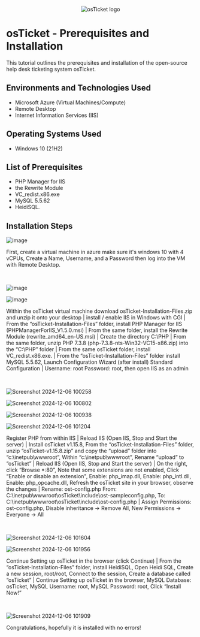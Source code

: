<p align="center">
<img src="https://i.imgur.com/Clzj7Xs.png" alt="osTicket logo"/>
</p>

<h1>osTicket - Prerequisites and Installation</h1>
This tutorial outlines the prerequisites and installation of the open-source help desk ticketing system osTicket.<br />



<h2>Environments and Technologies Used</h2>

- Microsoft Azure (Virtual Machines/Compute)
- Remote Desktop
- Internet Information Services (IIS)

<h2>Operating Systems Used </h2>

- Windows 10</b> (21H2)

<h2>List of Prerequisites</h2>

- PHP Manager for IIS
- the Rewrite Module
- VC_redist.x86.exe
- MySQL 5.5.62
- HeidiSQL.

<h2>Installation Steps</h2>

![image](https://github.com/user-attachments/assets/850c49b8-ef49-40ee-ac3a-48ecd1e1763c)


<p>
</p>
<p>
First, create a virtual machine in azure make sure it's windows 10 with 4 vCPUs, Create a Name, Username, and a Password then log into the VM with Remote Desktop.
</p>
<br />

<p>

  ![image](https://github.com/user-attachments/assets/20be8764-96fd-41c1-9331-22e49cb82c06)

![image](https://github.com/user-attachments/assets/38477c6d-8761-40ef-a20c-b3e9465fc8b0)

</p>
<p>
Within the osTicket virtual machine download osTicket-Installation-Files.zip and unzip it onto your desktop | install / enable IIS in Windows with CGI | From the “osTicket-Installation-Files” folder, install PHP Manager for IIS (PHPManagerForIIS_V1.5.0.msi) | From the same folder, install the Rewrite Module (rewrite_amd64_en-US.msi) | Create the directory C:\PHP | From the same folder, unzip PHP 7.3.8 (php-7.3.8-nts-Win32-VC15-x86.zip) into the “C:\PHP” folder | From the same osTicket folder, install VC_redist.x86.exe. | From the “osTicket-Installation-Files” folder install MySQL 5.5.62, Launch Configuration Wizard (after install) Standard Configuration | Username: root Password: root, then open IIS as an admin

</p>
<br />

<p>

  ![Screenshot 2024-12-06 100258](https://github.com/user-attachments/assets/da029ee5-73c7-4421-932e-3c582559e376)

![Screenshot 2024-12-06 100802](https://github.com/user-attachments/assets/6bd1fbfb-fa35-4332-98e5-da56305f77fc)

![Screenshot 2024-12-06 100938](https://github.com/user-attachments/assets/41e09cd1-01dd-49de-a802-90dfcbbbd413)

![Screenshot 2024-12-06 101204](https://github.com/user-attachments/assets/d3395c0d-b843-4aef-a28a-9a37e0d674df)

</p>
<p>
Register PHP from within IIS | Reload IIS (Open IIS, Stop and Start the server) | Install osTicket v1.15.8, From the “osTicket-Installation-Files” folder, unzip “osTicket-v1.15.8.zip” and copy the “upload” folder into “c:\inetpub\wwwroot”, Within “c:\inetpub\wwwroot”, Rename “upload” to “osTicket” | Reload IIS (Open IIS, Stop and Start the server) | On the right, click “Browse *:80”, Note that some extensions are not enabled, Click “Enable or disable an extension", Enable: php_imap.dll, Enable: php_intl.dll, Enable: php_opcache.dll, Refresh the osTicket site in your browser, observe the changes | Rename: ost-config.php From: C:\inetpub\wwwroot\osTicket\include\ost-sampleconfig.php, To: C:\inetpub\wwwroot\osTicket\include\ost-config.php | Assign Permissions: ost-config.php, Disable inheritance -> Remove All, New Permissions -> Everyone -> All
</p>
<br />

![Screenshot 2024-12-06 101604](https://github.com/user-attachments/assets/f9b6390e-f434-4305-9f0b-2c2917e06b6c)

![Screenshot 2024-12-06 101956](https://github.com/user-attachments/assets/16776809-23aa-4896-90bc-f929e4a8d9b2)


<p>
</p>
<p>
Continue Setting up osTicket in the browser (click Continue) | From the “osTicket-Installation-Files” folder, install HeidiSQL, Open Heidi SQL, Create a new session, root/root, Connect to the session, Create a database called “osTicket” | Continue Setting up osTicket in the browser, MySQL Database: osTicket, MySQL Username: root, MySQL Password: root, Click “Install Now!”
</p>
<br />

<p>

 ![Screenshot 2024-12-06 101909](https://github.com/user-attachments/assets/82a61a65-966f-4338-ad5f-c245c97b2de2)



</p>
<p>
Congratulations, hopefully it is installed with no errors!

</p>
<br />
